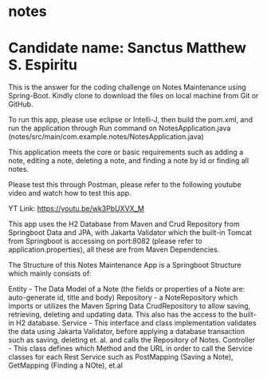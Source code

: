 # notes
# Candidate name: Sanctus Matthew S. Espiritu

This is the answer for the coding challenge on Notes Maintenance using Spring-Boot. Kindly clone to download the files on local machine from Git or GitHub.

To run this app, please use eclipse or Intelli-J, then build the pom.xml, and run the application through Run command on NotesApplication.java (notes/src/main/com.example.notes/NotesApplication.java)

This application meets the core or basic requirements such as adding a note, editing a note, deleting a note, and finding a note by id or finding all notes.

Please test this through Postman, please refer to the following youtube video and watch how to test this app. 

YT Link: https://youtu.be/wk3PbUXVX_M

This app uses the H2 Database from Maven and Crud Repository from Springboot Data and JPA, with Jakarta Validator which the built-in Tomcat from Springboot is accessing on port:8082 (please refer to application.properties), all these are from Maven Dependencies.

The Structure of this Notes Maintenance App is a Springboot Structure which mainly consists of:

Entity - The Data Model of a Note (the fields or properties of a Note are: auto-generate id, title and body)
Repository - a NoteRepository which imports or utilizes the Maven Spring Data CrudRepository to allow saving, retrieving, deleting and updating data. This also has the access to the built-in H2 database.
Service - This interface and class implementation validates the data using Jakarta Validator, before applying a database transaction such as saving, deleting et. al. and calls the Repository of Notes.
Controller - This class defines which Method and the URL in order to call the Service classes for each Rest Service such as PostMapping (Saving a Note), GetMapping (Finding a NOte), et.al
